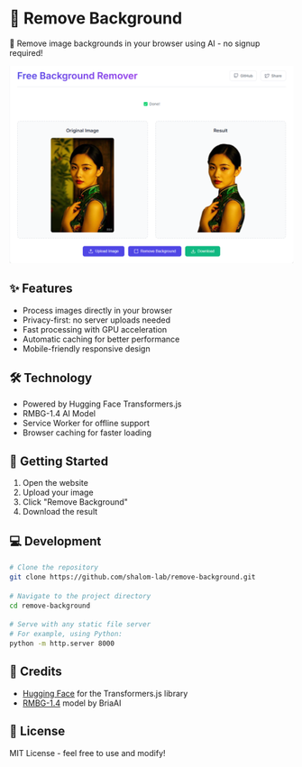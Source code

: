 # 🎯 Remove Background

🌟 Remove image backgrounds in your browser using AI - no signup required!

![Screenshot of Background Remover](images/screenshot.png)

## ✨ Features

- Process images directly in your browser
- Privacy-first: no server uploads needed
- Fast processing with GPU acceleration
- Automatic caching for better performance
- Mobile-friendly responsive design

## 🛠️ Technology

- Powered by Hugging Face Transformers.js
- RMBG-1.4 AI Model
- Service Worker for offline support
- Browser caching for faster loading

## 🚀 Getting Started

1. Open the website
2. Upload your image
3. Click "Remove Background"
4. Download the result

## 💻 Development

```bash
# Clone the repository
git clone https://github.com/shalom-lab/remove-background.git

# Navigate to the project directory
cd remove-background

# Serve with any static file server
# For example, using Python:
python -m http.server 8000
```

## 🌟 Credits

- [Hugging Face](https://huggingface.co/) for the Transformers.js library
- [RMBG-1.4](https://huggingface.co/briaai/RMBG-1.4) model by BriaAI

## 📄 License

MIT License - feel free to use and modify! 